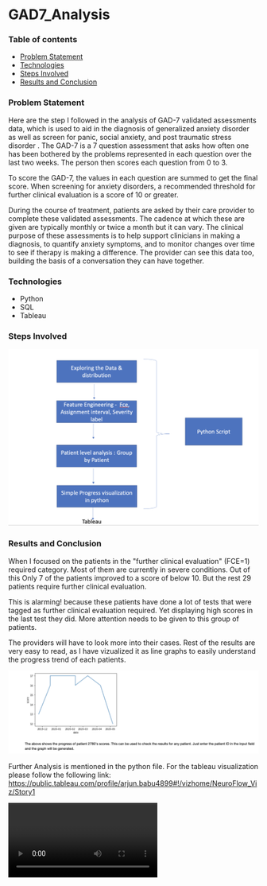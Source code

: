 # GAD7_Analysis

### Table of contents
* [Problem Statement](#problem-statement)
* [Technologies](#technologies)
* [Steps Involved](#steps-involved)
* [Results and Conclusion](#results-and-conclusion)


### Problem Statement
Here are the step I followed in the analysis of GAD-7 validated assessments data, which is
used to aid in the diagnosis of generalized anxiety disorder as well as screen for panic, social
anxiety, and post traumatic stress disorder .
The GAD-7 is a 7 question assessment that asks how often one has been bothered by the
problems represented in each question over the last two weeks. The person then scores each
question from 0 to 3.

To score the GAD-7, the values in each question are summed to get the final score.
When screening for anxiety disorders, a recommended threshold for further clinical evaluation is
a score of 10 or greater.

During the course of treatment, patients are asked by their care provider to complete these
validated assessments. The cadence at which these are given are typically monthly or twice a
month but it can vary.
The clinical purpose of these assessments is to help support clinicians in making a diagnosis, to
quantify anxiety symptoms, and to monitor changes over time to see if therapy is making a
difference. The provider can see this data too, building the basis of a conversation they can
have together.


### Technologies
* Python 
* SQL
* Tableau


### Steps Involved 
![alt text](/images/steps.png)


### Results and Conclusion 

When I focused on the patients in the "further clinical evaluation" (FCE=1) required category.
Most of them are currently in severe conditions. Out of this Only 7 of the patients improved to a score of below 10.
But the rest 29 patients require further clinical evaluation.  

This is alarming! because these patients have done a lot of tests that were tagged as further clinical evaluation required. 
Yet displaying high scores in the last test they did. More attention needs to be given to this group of patients.

The providers will have to look more into their cases.
Rest of the results are very easy to read, as I have vizualized it as line graphs to easily understand the progress trend of each patients.

![alt text](/images/result.png)

Further Analysis is mentioned in the python file. For the tableau visualization please follow the following link:
https://public.tableau.com/profile/arjun.babu4899#!/vizhome/NeuroFlow_Viz/Story1


![Demo video link](https://user-images.githubusercontent.com/61573655/116028877-b5d79900-a61d-11eb-817e-797d61c55435.mov)



